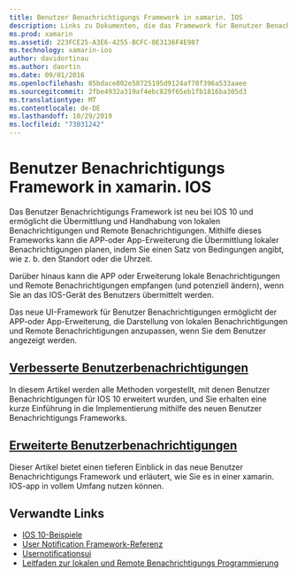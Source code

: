 ```yaml
---
title: Benutzer Benachrichtigungs Framework in xamarin. IOS
description: Links zu Dokumenten, die das Framework für Benutzer Benachrichtigungen beschreiben und verwenden, um lokale und Remote Benachrichtigungen in einer xamarin. IOS-APP zu senden und zu empfangen.
ms.prod: xamarin
ms.assetid: 223FCE25-A3E6-4255-BCFC-0E3136F4E987
ms.technology: xamarin-ios
author: davidortinau
ms.author: daortin
ms.date: 09/01/2016
ms.openlocfilehash: 85bdace802e58725195d9124af70f396a533aaee
ms.sourcegitcommit: 2fbe4932a319af4ebc829f65eb1fb1816ba305d3
ms.translationtype: MT
ms.contentlocale: de-DE
ms.lasthandoff: 10/29/2019
ms.locfileid: "73031242"
---
```

# <a name="user-notifications-framework-in-xamarinios"></a>Benutzer Benachrichtigungs Framework in xamarin. IOS

Das Benutzer Benachrichtigungs Framework ist neu bei IOS 10 und ermöglicht die Übermittlung und Handhabung von lokalen Benachrichtigungen und Remote Benachrichtigungen. Mithilfe dieses Frameworks kann die APP-oder App-Erweiterung die Übermittlung lokaler Benachrichtigungen planen, indem Sie einen Satz von Bedingungen angibt, wie z. b. den Standort oder die Uhrzeit.

Darüber hinaus kann die APP oder Erweiterung lokale Benachrichtigungen und Remote Benachrichtigungen empfangen (und potenziell ändern), wenn Sie an das IOS-Gerät des Benutzers übermittelt werden.

Das neue UI-Framework für Benutzer Benachrichtigungen ermöglicht der APP-oder App-Erweiterung, die Darstellung von lokalen Benachrichtigungen und Remote Benachrichtigungen anzupassen, wenn Sie dem Benutzer angezeigt werden.

## <a name="enhanced-user-notificationsiosplatformuser-notificationsenhanced-user-notificationsmd"></a>[Verbesserte Benutzerbenachrichtigungen](~/ios/platform/user-notifications/enhanced-user-notifications.md)

In diesem Artikel werden alle Methoden vorgestellt, mit denen Benutzer Benachrichtigungen für IOS 10 erweitert wurden, und Sie erhalten eine kurze Einführung in die Implementierung mithilfe des neuen Benutzer Benachrichtigungs Frameworks.

## <a name="advanced-user-notificationsiosplatformuser-notificationsadvanced-user-notificationsmd"></a>[Erweiterte Benutzerbenachrichtigungen](~/ios/platform/user-notifications/advanced-user-notifications.md)

Dieser Artikel bietet einen tieferen Einblick in das neue Benutzer Benachrichtigungs Framework und erläutert, wie Sie es in einer xamarin. IOS-app in vollem Umfang nutzen können.

## <a name="related-links"></a>Verwandte Links

- [IOS 10-Beispiele](https://docs.microsoft.com/samples/browse/?products=xamarin&term=Xamarin.iOS+iOS10)
- [User Notification Framework-Referenz](https://developer.apple.com/reference/usernotifications)
- [Usernotificationsui](https://developer.apple.com/reference/usernotificationsui)
- [Leitfaden zur lokalen und Remote Benachrichtigungs Programmierung](https://developer.apple.com/library/prerelease/content/documentation/NetworkingInternet/Conceptual/RemoteNotificationsPG/Chapters/Introduction.html)
